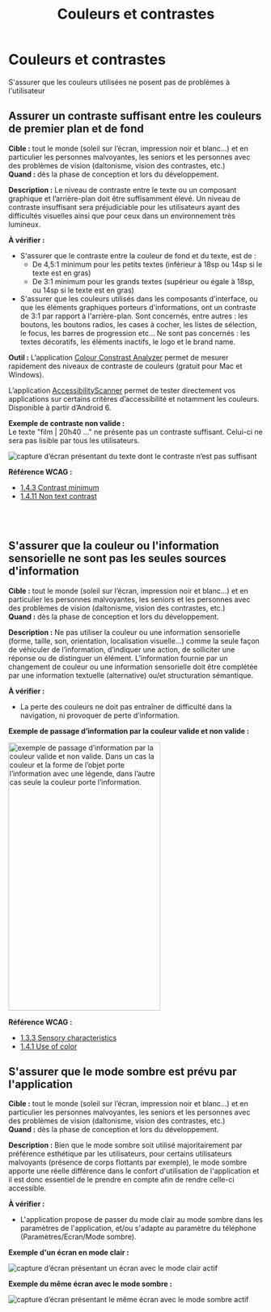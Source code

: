 ﻿---
title: "Couleurs et contrastes"
---

# Couleurs et contrastes

S'assurer que les couleurs utilisées ne posent pas de problèmes à l'utilisateur

## Assurer un contraste suffisant entre les couleurs de premier plan et de fond

**Cible&nbsp;:** tout le monde (soleil sur l’écran, impression noir et blanc…) et en particulier les personnes malvoyantes, les seniors et les personnes avec des problèmes de vision (daltonisme, vision des contrastes, etc.)  
**Quand&nbsp;:**  dès la phase de conception et lors du développement.

**Description&nbsp;:**
Le niveau de contraste entre le texte ou un composant graphique et l’arrière-plan doit être suffisamment élevé.
Un niveau de contraste insuffisant sera préjudiciable pour les utilisateurs ayant des difficultés visuelles ainsi que pour ceux dans un environnement très lumineux.

**À vérifier&nbsp;:**
- S'assurer que le contraste entre la couleur de fond et du texte, est de :
	- De 4,5:1 minimum pour les petits textes (inférieur à 18sp ou 14sp si le texte est en gras)
	- De 3:1 minimum pour les grands textes (supérieur ou égale à 18sp, ou 14sp si le texte est en gras)
- S'assurer que les couleurs utilisés dans les composants d'interface, ou que les éléments graphiques porteurs d'informations, ont un contraste de 3:1 par rapport à l'arrière-plan. Sont concernés, entre autres : les boutons, les boutons radios, les cases à cocher, les listes de sélection, le focus, les barres de progression etc... Ne sont pas concernés : les textes décoratifs, les éléments inactifs, le logo et le brand name.

**Outil&nbsp;:**
L’application [<span lang="en">Colour Constrast Analyzer</span>](http://www.paciellogroup.com/resources/contrastanalyser/) permet de mesurer rapidement des niveaux de contraste de couleurs (gratuit pour Mac et Windows).  

L’application [<span lang="en">AccessibilityScanner</span>](https://play.google.com/store/apps/details?id=com.google.android.apps.accessibility.auditor&hl=fr) permet de tester directement vos applications sur certains critères d’accessibilité et notamment les couleurs. Disponible à partir d’Android 6.

**Exemple de contraste non valide&nbsp;:**  
Le texte "film | 20h40 …" ne présente pas un contraste suffisant. Celui-ci ne sera pas lisible par tous les utilisateurs.  

![capture d’écran présentant du texte dont le contraste n’est pas suffisant](../../../images/contraste.png)  


**Référence <abbr>WCAG</abbr>&nbsp;:**  
- <a lang="en" href="https://www.w3.org/TR/WCAG21/#contrast-minimum">1.4.3 Contrast minimum</a>
- <a lang="en" href="https://www.w3.org/TR/WCAG21/#non-text-contrast">1.4.11 Non text contrast</a>

<br/><br/>

## S'assurer que la couleur ou l'information sensorielle ne sont pas les seules sources d'information 


**Cible&nbsp;:** tout le monde (soleil sur l’écran, impression noir et blanc…) et en particulier les personnes malvoyantes, les seniors et les personnes avec des problèmes de vision (daltonisme, vision des contrastes, etc.)  
**Quand&nbsp;:**  dès la phase de conception et lors du développement.

**Description&nbsp;:**
Ne pas utiliser la couleur ou une information sensorielle (forme, taille, son, orientation, localisation visuelle…) comme la seule façon de véhiculer de l’information, d’indiquer une action, de solliciter une réponse ou de distinguer un élément. L’information fournie par un changement de couleur ou une information sensorielle doit être complétée par une information textuelle (alternative) ou/et structuration sémantique.

**À vérifier&nbsp;:**

- La perte des couleurs ne doit pas entraîner de difficulté dans la navigation, ni provoquer de perte d’information.
 

**Exemple de passage d’information par la couleur valide et non valide&nbsp;:** 

<img src="../../../images/couleur.png" alt="exemple de passage d’information par la couleur valide et non valide. Dans un cas la couleur et la forme de l’objet porte l’information avec une légende, dans l’autre cas seule la couleur porte l’information." width="300" height="530">


**Référence <abbr>WCAG</abbr>&nbsp;:**  
- <a lang="en" href="https://www.w3.org/TR/WCAG21/#sensory-characteristics">1.3.3 Sensory characteristics</a>
- <a lang="en" href="https://www.w3.org/TR/WCAG21/#use-of-color">1.4.1 Use of color</a>


## S'assurer que le mode sombre est prévu par l'application

**Cible&nbsp;:** tout le monde (soleil sur l’écran, impression noir et blanc…) et en particulier les personnes malvoyantes, les seniors et les personnes avec des problèmes de vision (daltonisme, vision des contrastes, etc.)  
**Quand&nbsp;:**  dès la phase de conception et lors du développement.

**Description&nbsp;:**
Bien que le mode sombre soit utilisé majoritairement par préférence esthétique par les utilisateurs, pour certains utilisateurs malvoyants (présence de corps flottants par exemple), le mode sombre apporte une réelle différence dans le confort d'utilisation de l'application et il est donc essentiel de le prendre en compte afin de rendre celle-ci accessible.

**À vérifier&nbsp;:**
- L'application propose de passer du mode clair au mode sombre dans les paramètres de l'application, et/ou s'adapte au paramètre du téléphone (Paramètres/Ecran/Mode sombre).

**Exemple d'un écran en mode clair&nbsp;:**  

![capture d’écran présentant un écran avec le mode clair actif](../../../images/light_mode.png)  

**Exemple du même écran avec le mode sombre&nbsp;:**  

![capture d’écran présentant le même écran avec le mode sombre actif](../../../images/dark_mode.png)  

<br/><br/>